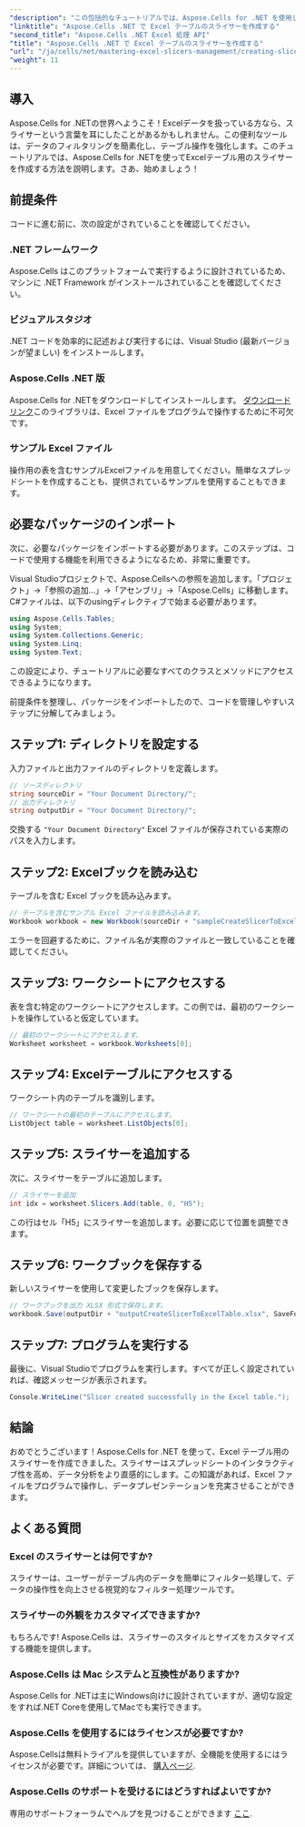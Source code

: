 ```yaml
---
"description": "この包括的なチュートリアルでは、Aspose.Cells for .NET を使用して Excel テーブル用のスライサーを作成するプロセスを詳しく説明します。環境の設定、Excel ブックの読み込み、インタラクティブなスライサーの追加方法を学び、データ分析機能を強化します。"
"linktitle": "Aspose.Cells .NET で Excel テーブルのスライサーを作成する"
"second_title": "Aspose.Cells .NET Excel 処理 API"
"title": "Aspose.Cells .NET で Excel テーブルのスライサーを作成する"
"url": "/ja/cells/net/mastering-excel-slicers-management/creating-slicer-for-excel-table/"
"weight": 11
---
```


## 導入

Aspose.Cells for .NETの世界へようこそ！Excelデータを扱っている方なら、スライサーという言葉を耳にしたことがあるかもしれません。この便利なツールは、データのフィルタリングを簡素化し、テーブル操作を強化します。このチュートリアルでは、Aspose.Cells for .NETを使ってExcelテーブル用のスライサーを作成する方法を説明します。さあ、始めましょう！

## 前提条件

コードに進む前に、次の設定がされていることを確認してください。

### .NET フレームワーク
Aspose.Cells はこのプラットフォームで実行するように設計されているため、マシンに .NET Framework がインストールされていることを確認してください。

### ビジュアルスタジオ
.NET コードを効率的に記述および実行するには、Visual Studio (最新バージョンが望ましい) をインストールします。

### Aspose.Cells .NET 版
Aspose.Cells for .NETをダウンロードしてインストールします。 [ダウンロードリンク](https://releases.aspose.com/cells/net/)このライブラリは、Excel ファイルをプログラムで操作するために不可欠です。

### サンプル Excel ファイル
操作用の表を含むサンプルExcelファイルを用意してください。簡単なスプレッドシートを作成することも、提供されているサンプルを使用することもできます。

## 必要なパッケージのインポート

次に、必要なパッケージをインポートする必要があります。このステップは、コードで使用する機能を利用できるようになるため、非常に重要です。

Visual Studioプロジェクトで、Aspose.Cellsへの参照を追加します。「プロジェクト」→「参照の追加...」→「アセンブリ」→「Aspose.Cells」に移動します。C#ファイルは、以下のusingディレクティブで始まる必要があります。

```csharp
using Aspose.Cells.Tables;
using System;
using System.Collections.Generic;
using System.Linq;
using System.Text;
```

この設定により、チュートリアルに必要なすべてのクラスとメソッドにアクセスできるようになります。

前提条件を整理し、パッケージをインポートしたので、コードを管理しやすいステップに分解してみましょう。

## ステップ1: ディレクトリを設定する

入力ファイルと出力ファイルのディレクトリを定義します。

```csharp
// ソースディレクトリ
string sourceDir = "Your Document Directory/";
// 出力ディレクトリ
string outputDir = "Your Document Directory/";
```

交換する `"Your Document Directory"` Excel ファイルが保存されている実際のパスを入力します。

## ステップ2: Excelブックを読み込む

テーブルを含む Excel ブックを読み込みます。

```csharp
// テーブルを含むサンプル Excel ファイルを読み込みます。
Workbook workbook = new Workbook(sourceDir + "sampleCreateSlicerToExcelTable.xlsx");
```

エラーを回避するために、ファイル名が実際のファイルと一致していることを確認してください。

## ステップ3: ワークシートにアクセスする

表を含む特定のワークシートにアクセスします。この例では、最初のワークシートを操作していると仮定しています。

```csharp
// 最初のワークシートにアクセスします。
Worksheet worksheet = workbook.Worksheets[0];
```

## ステップ4: Excelテーブルにアクセスする

ワークシート内のテーブルを識別します。

```csharp
// ワークシートの最初のテーブルにアクセスします。
ListObject table = worksheet.ListObjects[0];
```

## ステップ5: スライサーを追加する

次に、スライサーをテーブルに追加します。

```csharp
// スライサーを追加
int idx = worksheet.Slicers.Add(table, 0, "H5");
```

この行はセル「H5」にスライサーを追加します。必要に応じて位置を調整できます。

## ステップ6: ワークブックを保存する

新しいスライサーを使用して変更したブックを保存します。

```csharp
// ワークブックを出力 XLSX 形式で保存します。
workbook.Save(outputDir + "outputCreateSlicerToExcelTable.xlsx", SaveFormat.Xlsx);
```

## ステップ7: プログラムを実行する

最後に、Visual Studioでプログラムを実行します。すべてが正しく設定されていれば、確認メッセージが表示されます。

```csharp
Console.WriteLine("Slicer created successfully in the Excel table.");
```

## 結論

おめでとうございます！Aspose.Cells for .NET を使って、Excel テーブル用のスライサーを作成できました。スライサーはスプレッドシートのインタラクティブ性を高め、データ分析をより直感的にします。この知識があれば、Excel ファイルをプログラムで操作し、データプレゼンテーションを充実させることができます。

## よくある質問

### Excel のスライサーとは何ですか?
スライサーは、ユーザーがテーブル内のデータを簡単にフィルター処理して、データの操作性を向上させる視覚的なフィルター処理ツールです。

### スライサーの外観をカスタマイズできますか?
もちろんです! Aspose.Cells は、スライサーのスタイルとサイズをカスタマイズする機能を提供します。

### Aspose.Cells は Mac システムと互換性がありますか?
Aspose.Cells for .NETは主にWindows向けに設計されていますが、適切な設定をすれば.NET Coreを使用してMacでも実行できます。

### Aspose.Cells を使用するにはライセンスが必要ですか?
Aspose.Cellsは無料トライアルを提供していますが、全機能を使用するにはライセンスが必要です。詳細については、 [購入ページ](https://purchase。aspose.com/buy).

### Aspose.Cells のサポートを受けるにはどうすればよいですか?
専用のサポートフォーラムでヘルプを見つけることができます [ここ](https://forum。aspose.com/c/cells/9).